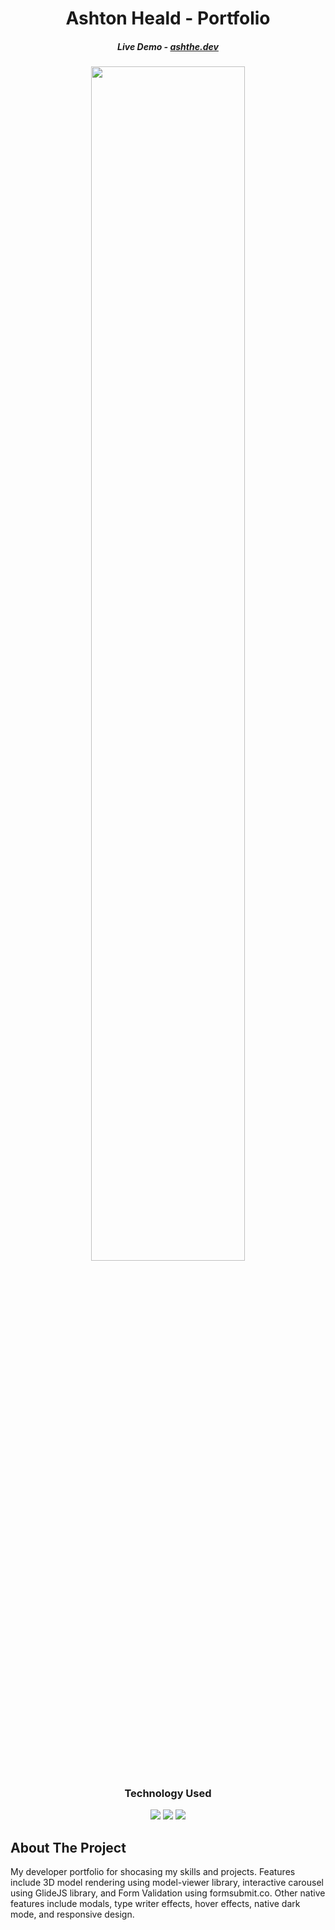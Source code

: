 <h1 align="center"> Ashton Heald - Portfolio </h1>
<h5 align="center">Live Demo - <a href="https://www.ashthe.dev/">ashthe.dev</a></h5>

<p align="center">
<img width="70%" src="https://raw.githubusercontent.com/AshtonHeald/Portfolio/main/assets/img/meta-card.webp">
</p>

<h3 align="center">Technology Used</h3>
<p align='center'>

  <img src='https://img.shields.io/badge/php-%23777BB4.svg?style=for-the-badge&logo=php&logoColor=white' />
  <img src='https://img.shields.io/badge/SASS-hotpink.svg?style=for-the-badge&logo=SASS&logoColor=white' />
  <img src='https://img.shields.io/badge/javascript-%23323330.svg?style=for-the-badge&logo=javascript&logoColor=%23F7DF1E' />
</p>

<!-- ABOUT THE PROJECT -->
<h2>About The Project</h2>

<p> 
My developer portfolio for shocasing my skills and projects. Features include 3D model rendering using model-viewer library, interactive carousel using GlideJS library, and Form Validation using formsubmit.co. Other native features include modals, type writer effects, hover effects, native dark mode, and responsive design.
